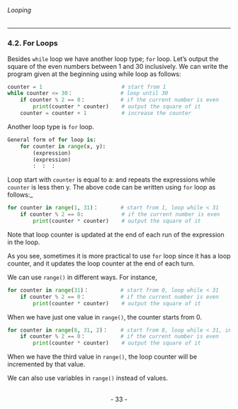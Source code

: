 ###### Looping
---

### 4.2. For Loops

Besides ``while`` loop we have another loop type; ``for`` loop. Let’s output the square of the even numbers between 1 and 30 inclusively. We can write the program
given at the beginning using while loop as follows:

```python
counter = 1                         # start from 1
while counter <= 30：               # loop until 30
    if counter % 2 == 0：           # if the current number is even
        print(counter * counter)    # output the square of it
    counter = counter + 1           # increase the counter
```

Another loop type is ``for`` loop.

```python
General form of for loop is:
    for counter in range(x, y):
        (expression)
        (expression)
        :  :  :        
```

Loop start with ``counter`` is equal to a: and repeats the expressions while ``counter`` is less then y. The above code can be written using ``for`` loop as follows:_

```python
for counter in range(1, 31)：       # start from 1, loop while < 31
    if counter % 2 == 0:            # if the current number is even
        print(counter * counter)    # output the square of it
```

Note that loop counter is updated at the end of each run of the expression in the
loop.

As you see, sometimes it is more practical to use ``for`` loop since it has a loop
counter, and it updates the loop counter at the end of each turn.

We can use ``range()`` in different ways. For instance,

```python
for counter in range(31)：          # start from 0, loop while < 31
    if counter % 2 == 0：           # if the current number is even
        print(counter * counter)    # output the square of it
```


When we have just one value in ``range()``, the counter starts from 0.

```python
for counter in range(8, 31, 2)：    # start from 8, loop while < 31, increase the counter by 2 each time
    if counter % 2 == 0：           # if the current number is even
        print(counter * counter)    # output the square of it
```

When we have the third value in ``range()``, the loop counter will be incremented
by that value.

We can also use variables in ``range()`` instead of values.

<br>

<center> - 33 - </center>

